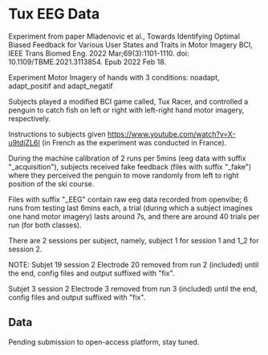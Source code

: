 # Tux EEG Data

Experiment from paper 
Mladenovic et al., Towards Identifying Optimal Biased Feedback for Various User States and Traits in Motor Imagery BCI, 
IEEE Trans Biomed Eng. 2022 Mar;69(3):1101-1110.
doi: 10.1109/TBME.2021.3113854. Epub 2022 Feb 18.


Experiment Motor Imagery of hands with 3 conditions: 
noadapt, adapt_positif and adapt_negatif

Subjects played a modified BCI game called, Tux Racer, and controlled a penguin to catch fish on left or right with left-right hand motor imagery, respectively.

Instructions to subjects given https://www.youtube.com/watch?v=X-u9tdjZL6I
(in French as the experiment was conducted in France).

During the machine calibration of 2 runs per 5mins (eeg data with suffix "_acquisition"), subjects received fake feedback (files with suffix "_fake") where they perceived the penguin to move randomly from left to right position of the ski course.

Files with suffix "_EEG" contain raw eeg data recorded from openvibe; 
6 runs from testing last 6mins each, a trial (during which a subject imagines one hand motor imagery) lasts around 7s, and there are around 40 trials per run (for both classes).

There are 2 sessions per subject, namely, subject 1 for session 1 and 1_2 for session 2.


NOTE:
Subjet 19 session 2
Electrode 20 removed from run 2 (included) until the end, config files and output suffixed with "fix".

Subjet 3 session 2
Electrode 3 removed from run 3 (included) until the end, config files and output suffixed with "fix".




## Data

Pending submission to open-access platform, stay tuned. 
